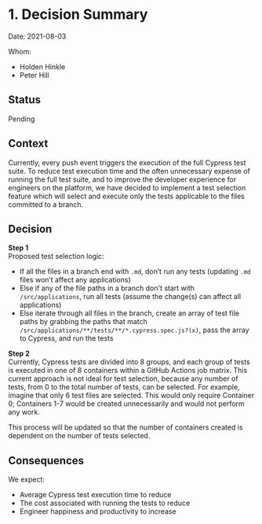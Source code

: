 # 1. Decision Summary

Date: 2021-08-03

Whom:
- Holden Hinkle
- Peter Hill

## Status

Pending

## Context

Currently, every push event triggers the execution of the full Cypress test suite. To reduce test execution time and the often unnecessary expense of running the full test suite, and to improve the developer experience for engineers on the platform, we have decided to implement a test selection feature which will select and execute only the tests applicable to the files committed to a branch.

## Decision

**Step 1**  
Proposed test selection logic:  
- If all the files in a branch end with `.md`, don’t run any tests (updating `.md` files won’t affect any applications)
- Else if any of the file paths in a branch don't start with `/src/applications`, run all tests (assume the change(s) can affect all applications)
- Else iterate through all files in the branch, create an array of test file paths by grabbing the paths that match `/src/applications/**/tests/**/*.cypress.spec.js?(x)`, pass the array to Cypress, and run the tests

**Step 2**  
Currently, Cypress tests are divided into 8 groups, and each group of tests is executed in one of 8 containers within a GitHub Actions job matrix. This current approach is not ideal for test selection, because any number of tests, from 0 to the total number of tests, can be selected. For example, imagine that only 6 test files are selected. This would only require Container 0; Containers 1-7 would be created unnecessarily and would not perform any work.  

This process will be updated so that the number of containers created is dependent on the number of tests selected.

## Consequences
We expect:
- Average Cypress test execution time to reduce
- The cost associated with running the tests to reduce
- Engineer happiness and productivity to increase